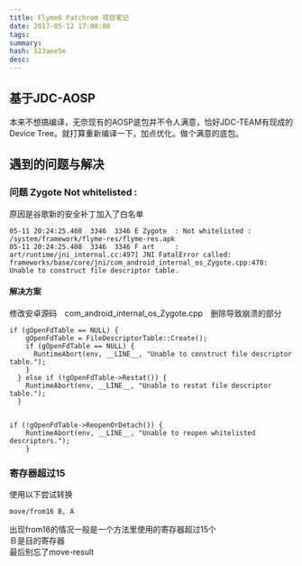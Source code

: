 ```yaml
---
title: Flyme6 Patchrom 项目笔记
date: 2017-05-12 17:00:00
tags: 
summary: 
hash: 523aee5e
desc: 
---
```

## 基于JDC-AOSP
本来不想搞编译，无奈现有的AOSP底包并不令人满意，恰好JDC-TEAM有现成的Device Tree。就打算重新编译一下，加点优化。做个满意的底包。

## 遇到的问题与解决


### 问题 Zygote Not whitelisted : 
原因是谷歌新的安全补丁加入了白名单
```
05-11 20:24:25.408  3346  3346 E Zygote  : Not whitelisted : /system/framework/flyme-res/flyme-res.apk
05-11 20:24:25.408  3346  3346 F art     : art/runtime/jni_internal.cc:497] JNI FatalError called: frameworks/base/core/jni/com_android_internal_os_Zygote.cpp:478: Unable to construct file descriptor table.
```
#### 解决方案
修改安卓源码　com_android_internal_os_Zygote.cpp　删除导致崩溃的部分


```
if (gOpenFdTable == NULL) {
    gOpenFdTable = FileDescriptorTable::Create();
    if (gOpenFdTable == NULL) {
      RuntimeAbort(env, __LINE__, "Unable to construct file descriptor table.");
    }
  } else if (!gOpenFdTable->Restat()) {
    RuntimeAbort(env, __LINE__, "Unable to restat file descriptor table.");
  }


if (!gOpenFdTable->ReopenOrDetach()) {
    RuntimeAbort(env, __LINE__, "Unable to reopen whitelisted descriptors.");
    }
```


### 寄存器超过15
使用以下尝试转换
```
move/from16 B, A
```

出现from16的情况一般是一个方法里使用的寄存器超过15个  
Ｂ是目的寄存器  
最后别忘了move-result